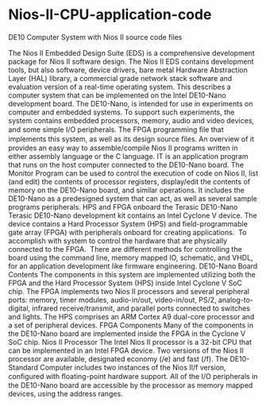 # Nios-II-CPU-application-code
DE10 Computer System with Nios II source code ﬁles

The Nios II Embedded Design Suite (EDS) is a comprehensive development package for Nios II software design. The Nios II EDS contains development tools, but also software, device drivers, bare metal Hardware Abstraction Layer (HAL) library, a commercial grade network stack software and evaluation version of a real-time operating system.
This describes a computer system that can be implemented on the Intel DE10-Nano development board. The DE10-Nano, is intended for use in experiments on computer and embedded systems. To support such experiments, the system contains embedded processors, memory, audio and video devices, and some simple I/O peripherals. The FPGA programming ﬁle that implements this system, as well as its design source ﬁles.
An overview of it provides an easy way to assemble/compile Nios II programs written in either assembly language or the C language. IT is an application program that runs on the host computer connected to the DE10-Nano board. The Monitor Program can be used to control the execution of code on Nios II, list (and edit) the contents of processor registers, display/edit the contents of memory on the DE10-Nano board, and similar operations. It includes the DE10-Nano as a predesigned system that can act, as well as several sample programs peripherals.
HPS and FPGA onboard the Terasic DE10-Nano
Terasic DE10-Nano development kit contains an Intel Cyclone V device. The device contains a Hard Processor System (HPS) and field-programmable gate array (FPGA) with peripherals onboard for creating applications.  To accomplish with system to control the hardware that are physically connected to the FPGA.  There are different methods for controlling the board using the command line, memory mapped IO, schematic, and VHDL, for an application development like firmware engineering.
DE10-Nano Board Contents
The components in this system are implemented utilizing both the FPGA and the Hard Processor System (HPS) inside Intel Cyclone V SoC chip. The FPGA implements two Nios II processors and several peripheral ports: memory, timer modules, audio-in/out, video-in/out, PS/2, analog-to-digital, infrared receive/transmit, and parallel ports connected to switches and lights. The HPS comprises an ARM Cortex A9 dual-core processor and a set of peripheral devices.
FPGA Components
Many of the components in the DE10-Nano board are implemented inside the FPGA in the Cyclone V SoC chip.
Nios II Processor
The Intel Nios II processor is a 32-bit CPU that can be implemented in an Intel FPGA device. Two versions of the Nios II processor are available, designated economy (/e) and fast (/f). The DE10-Standard Computer includes two instances of the Nios II/f version, conﬁgured with ﬂoating-point hardware support.
All of the I/O peripherals in the DE10-Nano board are accessible by the processor as memory mapped devices, using the address ranges.
